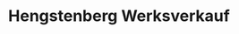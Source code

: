 ---
title: "Hengstenberg Werksverkauf"
url: /esslingen-am-neckar/hengstenberg-werksverkauf/
shop: Lebensmittel
---